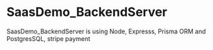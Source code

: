 # SaasDemo_BackendServer

SaasDemo_BackendServer is using Node, Expresss, Prisma ORM and PostgresSQL, stripe payment
